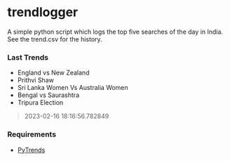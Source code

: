 # trendlogger
A simple python script which logs the top five searches of the day in India.<br>See the trend.csv for the history.<br>

<!-- Last Trends -->
### Last Trends
* England vs New Zealand
* Prithvi Shaw
* Sri Lanka Women Vs Australia Women
* Bengal vs Saurashtra
* Tripura Election
> 2023-02-16 18:16:56.782849

<!-- Requirements -->
### Requirements
* [PyTrends](https://github.com/dreyco676/pytrends)
